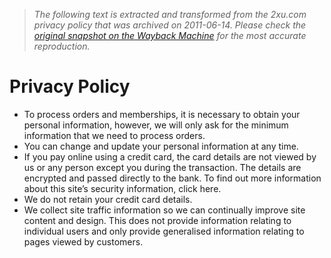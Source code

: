> *The following text is extracted and transformed from the 2xu.com privacy policy that was archived on 2011-06-14. Please check the [original snapshot on the Wayback Machine](https://web.archive.org/web/20110614070610id_/http%3A//www.2xu.com/Important-Information/Privacy-Policy) for the most accurate reproduction.*

# Privacy Policy

  * To process orders and memberships, it is necessary to obtain your personal information, however, we will only ask for the minimum information that we need to process orders. 
  * You can change and update your personal information at any time. 
  * If you pay online using a credit card, the card details are not viewed by us or any person except you during the transaction. The details are encrypted and passed directly to the bank. To find out more information about this site’s security information, click here.
  * We do not retain your credit card details. 
  * We collect site traffic information so we can continually improve site content and design. This does not provide information relating to individual users and only provide generalised information relating to pages viewed by customers. 


